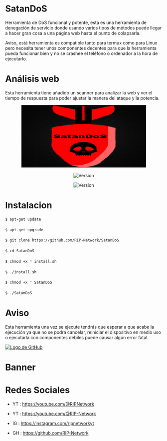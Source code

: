 # SatanDoS

Herramienta de DoS funcional y potente, esta es una herramienta de denegación de servicio donde usando varios tipos de métodos puede llegar a hacer gran cosa a una página web hasta el punto de colapsarla.

Aviso, está herramienta es compatible tanto para termux como para Linux pero necesita tener unos componentes decentes para que la herramienta pueda funcionar bien y no se crashee el teléfono o ordenador a la hora de ejecutarlo.

# Análisis web

Esta herramienta tiene añadido un scanner para analizar la web y ver el tiempo de respuesta para poder ajustar la manera del ataque y la potencia.

<p align="center"> <img width="400" height="200" src="https://github.com/RIP-Network/SatanDoS/blob/main/Fotos/logo.png"> </p>

<p align="center"><img width="120px" alt="Version" src="https://img.shields.io/badge/SatanDoS-red"/></p>

<p align="center"><img width="120px" alt="Version" src="https://img.shields.io/badge/version-2.2-red.svg?style=for-the-badge"/></p>

# Instalacion

```bash
$ apt-get update

$ apt-get upgrade

$ git clone https://github.com/RIP-Network/SatanDoS

$ cd SatanDoS

$ chmod +x * install.sh

$ ./install.sh

$ chmod +x * SatanDoS

$ ./SatanDoS
```
# Aviso

Esta herramienta una vez se ejecute tendrás que esperar a que acabe la ejecución ya que no se podrá cancelar, reiniciar el dispositivo en medio uso o ejecutarla con componentes débiles puede causar algún error fatal.

[![Logo de GitHub](https://cdn.wallpapersafari.com/34/82/YRzXPk.jpeg)](https://github.com/)

# Banner 

# Redes Sociales 

* YT : https://youtube.com/@RIPNetwork
  
* YT : https://youtube.com/@RIP-Network
  
* IG : https://instagram.com/ripnetworkyt
  
* GH : https://github.com/RIP-Network

